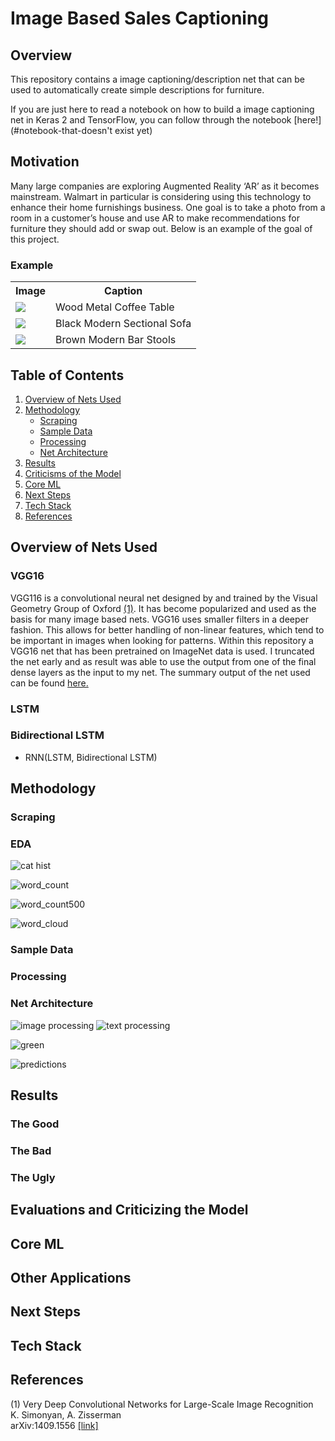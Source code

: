 
# Image Based Sales Captioning


## Overview
This repository contains a image captioning/description net that can be used to automatically create simple descriptions for furniture.

If you are just here to read a notebook on how to build a image captioning net in Keras 2 and TensorFlow, you can follow through the notebook [here!](#notebook-that-doesn't exist yet)

## Motivation

Many large companies are exploring Augmented Reality ‘AR’ as it becomes mainstream. Walmart in particular is considering using this technology to enhance their home furnishings business. One goal is to take a photo from a room in a customer’s house and use AR to make recommendations for furniture they should add or swap out. Below is an example of the goal of this project.

### Example
<center>
<table align="center">
  <tr>
    <th>Image</th>
    <th>Caption</th>
  </tr>
  <tr>
    <td><img src="images/coffeetable.png" /></td>
    <td>Wood Metal Coffee Table</td>
  </tr>
  <tr>
    <td><img src="images/sofa1.png" /></td>
    <td>Black Modern Sectional Sofa</td>
  </tr>
  <tr>
    <td><img src="images/barstool1.png" /></td>
    <td>Brown Modern Bar Stools</td>
  </tr>
</table>
</center>

## Table of Contents
1. [Overview of Nets Used](#overview-of-nets-used)
2. [Methodology](#methodology)
    * [Scraping](#scraping)
    * [Sample Data](#sample-data)
    * [Processing](#processing)
    * [Net Architecture](#net-architecture)
3. [Results](#results)
4. [Criticisms of the Model](#evaluations-and-criticizing-the-model)
5. [Core ML](#core-ml)
6. [Next Steps](#next-steps)
7. [Tech Stack](#tech-stack)
8. [References](#references)


## Overview of Nets Used
### VGG16
VGG116 is a convolutional neural net designed by and trained by the Visual Geometry Group of Oxford [(1)](#references). It has become popularized and used as the basis for many image based nets. VGG16 uses smaller filters in a deeper fashion. This allows for better handling of non-linear features, which tend to be important in images when looking for patterns. Within this repository a VGG16 net that has been pretrained on ImageNet data is used. I truncated the net early and as result was able to use the output from one of the final dense layers as the input to my net. The summary output of the net used can be found [here.](images/vgg_architecture.png)

### LSTM

### Bidirectional LSTM

* RNN(LSTM, Bidirectional LSTM)

## Methodology
### Scraping
### EDA
![cat hist](images/Cat_hist.png)

![word_count](images/word_count.png)

![word_count500](images/word_count500.png)

![word_cloud](images/word_cloud.png)
### Sample Data

### Processing
### Net Architecture
![image processing](images/red.png)
![text processing](images/blue.png)

![green](images/green.png)

![predictions](images/purple.png)


## Results
### The Good
### The Bad
### The Ugly

## Evaluations and Criticizing the Model
## Core ML
## Other Applications
## Next Steps
## Tech Stack
## References
(1) Very Deep Convolutional Networks for Large-Scale Image Recognition  
K. Simonyan, A. Zisserman  
arXiv:1409.1556 [[link]](#https://arxiv.org/abs/1409.1556)
